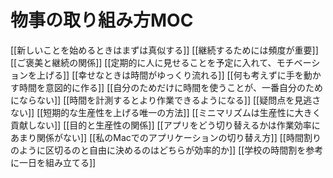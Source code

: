 # 物事の取り組み方MOC

[[新しいことを始めるときはまずは真似する]]
[[継続するためには頻度が重要]]
[[ご褒美と継続の関係]]
[[定期的に人に見せることを予定に入れて、モチベーションを上げる]]
[[幸せなときは時間がゆっくり流れる]]
[[何も考えずに手を動かす時間を意図的に作る]]
[[自分のためだけに時間を使うことが、一番自分のためにならない]]
[[時間を計測するとより作業できるようになる]]
[[疑問点を見逃さない]]
[[短期的な生産性を上げる唯一の方法]]
[[ミニマリズムは生産性に大きく貢献しない]]
[[目的と生産性の関係]]
[[アプリをどう切り替えるかは作業効率にあまり関係がない]]
[[私のMacでのアプリケーションの切り替え方]]
[[時間割りのように区切るのと自由に決めるのはどちらが効率的か]]
[[学校の時間割を参考に一日を組み立てる]]